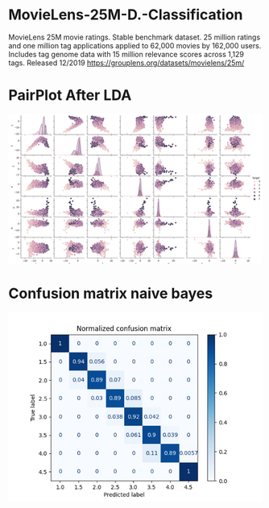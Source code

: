 # MovieLens-25M-D.-Classification

MovieLens 25M movie ratings. Stable benchmark dataset. 25 million ratings and one million tag applications applied to 62,000 movies by 162,000 users. Includes tag genome data with 15 million relevance scores across 1,129 tags. Released 12/2019
https://grouplens.org/datasets/movielens/25m/

# PairPlot After LDA
![alt text](https://github.com/DamienCg/MovieLens-25M-D.-Classification-/blob/main/Figure_1.png?raw=true)

# Confusion matrix naive bayes
![alt text](https://github.com/DamienCg/MovieLens-25M-D.-Classification-/blob/main/nb2.png?raw=true)

